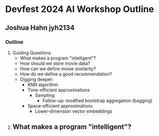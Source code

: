 # Devfest 2024 AI Workshop Outline
## Joshua Hahn jyh2134


### Outline
1. Guiding Questions
    - What makes a program "intelligent"?
    - How should we store movie data?
    - How can we define movie similarity?
    - How do we define a good recommendation?
    - Digging deeper:
        - KNN algorithm
        - Time-efficient approximations
            - Sampling
                - Follow-up: modified bootstrap aggregation (bagging)
        - Space-efficient approximations
            - Lower-dimension vector embeddings
2. What makes a program "intelligent"?
    - 
